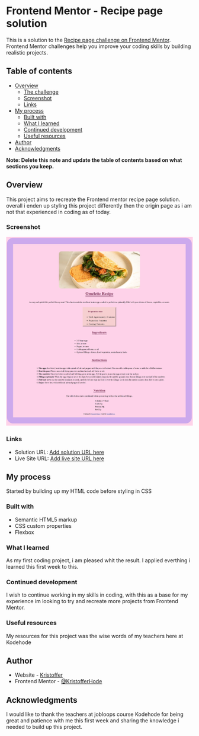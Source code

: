 # Frontend Mentor - Recipe page solution

This is a solution to the [Recipe page challenge on Frontend Mentor](https://www.frontendmentor.io/challenges/recipe-page-KiTsR8QQKm). Frontend Mentor challenges help you improve your coding skills by building realistic projects. 

## Table of contents

- [Overview](#overview)
  - [The challenge](#the-challenge)
  - [Screenshot](#screenshot)
  - [Links](#links)
- [My process](#my-process)
  - [Built with](#built-with)
  - [What I learned](#what-i-learned)
  - [Continued development](#continued-development)
  - [Useful resources](#useful-resources)
- [Author](#author)
- [Acknowledgments](#acknowledgments)

**Note: Delete this note and update the table of contents based on what sections you keep.**

## Overview

This project aims to recreate the Frontend mentor recipe page solution. overall i enden up styling this project differently then the origin page as i am not that experienced in coding as of today. 

### Screenshot

![Screenshot of project](/screenshot/webpagecomp.jpeg)


### Links

- Solution URL: [Add solution URL here](https://your-solution-url.com)
- Live Site URL: [Add live site URL here](https://your-live-site-url.com)

## My process
Started by building up my HTML code before styling in CSS

### Built with

- Semantic HTML5 markup
- CSS custom properties
- Flexbox


### What I learned

As my first coding project, i am pleased whit the result. I applied everthing i learned this first week to this. 


### Continued development

I wish to continue working in my skills in coding, with this as a base for my experience im looking to try and recreate more projects from Frontend Mentor.


### Useful resources

My resources for this project was the wise words of my teachers here at Kodehode


## Author

- Website - [Kristoffer](https://github.com/KristofferHode/recipe-page-main)
- Frontend Mentor - [@KristofferHode](https://www.frontendmentor.io/profile/KristofferHode)

## Acknowledgments

I would like to thank the teachers at jobloops course Kodehode for being great and patience with me this first week and sharing the knowledge i needed to build up this project.
